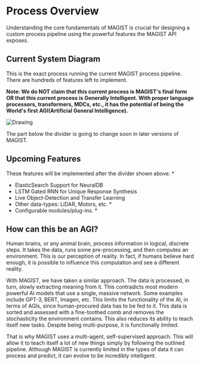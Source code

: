 # Process Overview

Understanding the core fundamentals of MAGIST is crucial for designing a custom process pipeline using the powerful features the MAGIST API exposes.

## Current System Diagram

This is the exact process running the current MAGIST process pipeline. There are hundreds of features left to implement.

**Note: We do NOT claim that this current process is MAGIST's final form OR that this current process is Generally Intelligent. With proper language processors, transformers, MDCs, etc., it has the potential of being the World's first AGI(Artificial General Intelligence).**

![Drawing](https://user-images.githubusercontent.com/85193239/181803134-320f9493-aea7-4350-8b68-c7f7d62f8293.png)


The part below the divider is going to change soon in later versions of MAGIST.

## Upcoming Features

These features will be implemented after the divider shown above. *

* ElasticSearch Support for NeuralDB
* LSTM Gated RNN for Unique Response Synthesis
* Live Object-Detection and Transfer Learning
* Other data-types: LiDAR, Motors, etc. *
* Configurable modules/plug-ins. *

## How can this be an AGI?

Human brains, or any animal brain, process information in logical, discrete steps. It takes the data, runs some pre-processing, and then computes an environment. This is our perception of reality. In fact, if humans believe hard enough, it is possible to influence this computation and see a different reality.

With MAGIST, we have taken a similar approach. The data is processed, in turn, slowly extracting meaning from it. This contradicts most modern powerful AI models that use a single, massive network. Some examples include GPT-3, BERT, Imagen, etc. This limits the functionality of the AI, in terms of AGIs, since human-procured data has to be fed to it. This data is sorted and assessed with a fine-toothed comb and removes the stochasticity the environment contains. This also reduces its ability to teach itself new tasks. Despite being multi-purpose, it is functionally limited.

That is why MAGIST uses a multi-agent, self-supervised approach. This will allow it to teach itself a lot of new things simply by following the outlined pipeline. Although MAGIST is currently limited in the types of data it can process and predict, it can evolve to be incredibly intelligent.
